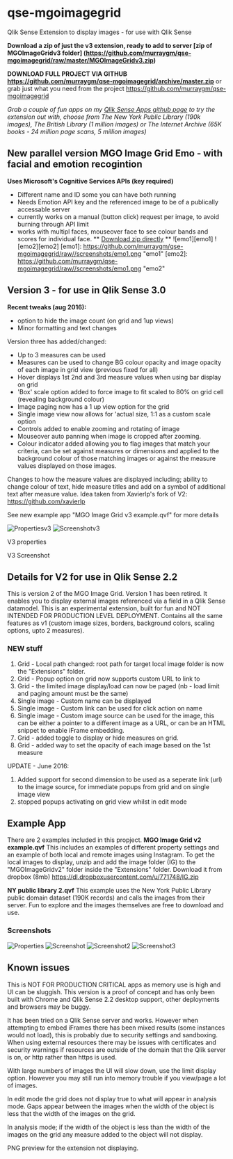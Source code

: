 # qse-mgoimagegrid
Qlik Sense Extension to display images - for use with Qlik Sense

**Download a zip of just the v3 extension, ready to add to server [zip of MGOImageGridv3 folder] (https://github.com/murraygm/qse-mgoimagegrid/raw/master/MGOImageGridv3.zip)**

**DOWNLOAD FULL PROJECT VIA GITHUB https://github.com/murraygm/qse-mgoimagegrid/archive/master.zip**
or grab just what you need from the project https://github.com/murraygm/qse-mgoimagegrid

*Grab a couple of fun apps on my [Qlik Sense Apps github page](https://github.com/murraygm/qs-mgoqliksenseapps) to try the extension out with, choose from The New York Public Library (190k images), The British Library (1 million images) or The Internet Archive (65K books - 24 million page scans, 5 million images)*

## New parallel version MGO Image Grid Emo - with facial and emotion recogintion
**Uses Microsoft's Cognitive Services APIs (key required)**
* Different name and ID some you can have both running
* Needs Emotion API key and the referenced image to be of a publically accessable server
* currently works on a manual (button click) request per image, to avoid burning through API limit
* works with multipl faces, mouseover face to see colour bands and scores for individual face.
** [Download zip directly](https://github.com/murraygm/qse-mgoimagegrid/raw/master/MGOImageGridEmo.zip) **
![emo1][emo1]
![emo2][emo2] 
[emo1]: https://github.com/murraygm/qse-mgoimagegrid/raw//screenshots/emo1.png "emo1"
[emo2]: https://github.com/murraygm/qse-mgoimagegrid/raw//screenshots/emo1.png "emo2"

## Version 3 - for use in Qlik Sense 3.0
**Recent tweaks (aug 2016):**
* option to hide the image count (on grid and 1up views)
* Minor formatting and text changes

Version three has added/changed:
* Up to 3 measures can be used
* Measures can be used to change BG colour opacity and image opacity of each image in grid view (previous fixed for all)
* Hover displays 1st 2nd and 3rd measure values when using bar display on grid
* 'Box' scale option added to force image to fit scaled to 80% on grid cell (revealing background colour)
* Image paging now has a 1 up view option for the grid
* Single image view now allows for 'actual size, 1:1 as a custom scale option
* Controls added to enable zooming and rotating of image
* Mouseover auto panning when image is cropped after zooming.
* Colour indicator added allowing you to flag images that match your criteria, can be set against measures or dimensions and applied to the background colour of those matching images or against the measure values displayed on those images.

Changes to how the measure values are displayed including; ability to change colour of text, hide measure titles and add on a symbol of additional text after measure value. Idea taken from Xavierlp's fork of V2: https://github.com/xavierlp

See new example app "MGO Image Grid v3 example.qvf" for more details

![Propertiesv3][Propsv3]
![Screenshotv3][Examplev3]

V3 properties

[Propsv3]: https://raw.githubusercontent.com/murraygm/qse-mgoimagegrid/v3/screenshots/imagegrid_props_v3.png "Propertiesv3"

V3 Screenshot

[Examplev3]: https://raw.githubusercontent.com/murraygm/qse-mgoimagegrid/v3/screenshots/Screen%20Shot%20v3.png "Properties" 



## Details for V2 for use in Qlik Sense 2.2

This is version 2 of the MGO Image Grid. Version 1 has been retired. It enables you to display external images referenced via a field in a Qlik Sense datamodel. 
This is an experimental extension, built for fun and NOT INTENDED FOR PRODUCTION LEVEL DEPLOYMENT.
Contains all the same features as v1 (custom image sizes, borders, background colors, scaling options, upto 2 measures).

### NEW stuff
1. Grid - Local path changed: root path for target local image folder is now the "Extensions" folder.
2. Grid - Popup option on grid now supports custom URL to link to
3. Grid - the limited image display/load can now be paged (nb - load limit and paging amount must be the same)
4. Single image - Custom name can be displayed
5. Single image - Custom link can be used for click action on name
6. Single image - Custom image source can be used for the image, this can be either a pointer to a different image as a URL, or can be an HTML snippet to enable iFrame embedding.
7. Grid - added toggle to display or hide measures on grid.
8. Grid - added way to set the opacity of each image based on the 1st measure
 
UPDATE - June 2016:
1. Added support for second dimension to be used as a seperate link (url) to the image source, for immediate popups from grid and on single image view
2. stopped popups activating on grid view whilst in edit mode

## Example App
There are 2 examples included in this propject.
**MGO Image Grid v2 example.qvf** This includes an examples of different property settings and an example of both local and remote images using Instagram. To get the local images to display, unzip and add the image folder (IG) to the "MGOImageGridv2" folder inside the "Extensions" folder. Download it from dropbox (8mb) https://dl.dropboxusercontent.com/u/771748/IG.zip

**NY public library 2.qvf** This example uses the New York Public Library public domain dataset (190K records) and calls the images from their server. Fun to explore and the images themselves are free to download and use.

### Screenshots
![Properties][Props]
![Screenshot][Example]
![Screenshot2][Example2]
![Screenshot3][Example3]

[Props]: https://raw.githubusercontent.com/murraygm/qse-mgoimagegrid/master/screenshots/imagegrid_props.png "Properties"

[Example]: https://raw.githubusercontent.com/murraygm/qse-mgoimagegrid/master/screenshots/Screen%20Shot%202016-03-15%20at%2017.57.05.png "Example Screen" 

[Example2]: https://raw.githubusercontent.com/murraygm/qse-mgoimagegrid/master/screenshots/Screen%20Shot%202016-03-15%20at%2022.10.24.png "Example Screen2" 

[Example3]: https://raw.githubusercontent.com/murraygm/qse-mgoimagegrid/master/screenshots/Screen%20Shot%202016-03-15%20at%2022.12.08.png "Example Screen3" 


## Known issues
This is NOT FOR PRODUCTION CRITICAL apps as memory use is high and UI can be sluggish.
This version is a proof of concept and has only been built with Chrome and Qlik Sense 2.2 desktop support, other deployments and browsers may be buggy.

It has been tried on a Qlik Sense server and works. However when attempting to embed iFrames there has been mixed results (some instances would not load), this is probably due to security settings and sandboxing. When using external resources there may be issues with certificates and security warnings if resources are outside of the domain that the Qlik server is on, or http rather than https is used.

With large numbers of images the UI will slow down, use the limit display option. However you may still run into memory trouble if you view/page a lot of images.

In edit mode the grid does not display true to what will appear in analysis mode. Gaps appear between the images when the width of the object is less that the width of the images on the grid.

In analysis mode; if the width of the object is less than the width of the images on the grid any measure added to the object will not display.

PNG preview for the extension not displaying.


